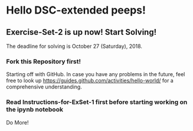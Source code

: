 # Hello DSC-extended peeps!

## Exercise-Set-2 is up now! Start Solving!

The deadline for solving is October 27 (Saturday), 2018.

### Fork this Repository first!

Starting off with GitHub.
In case you have any problems in the future, feel free to look up https://guides.github.com/activities/hello-world/
for a comprehensive understanding.

### Read Instructions-for-ExSet-1 first before starting working on the ipynb notebook

Do More!
